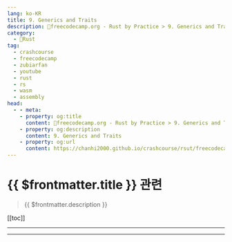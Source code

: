 ```yaml
---
lang: ko-KR
title: 9. Generics and Traits
description: 🦀freecodecamp.org - Rust by Practice > 9. Generics and Traits
category: 
  - 🦀Rust
tag: 
  - crashcourse
  - freecodecamp
  - zubiarfan
  - youtube
  - rust
  - rs
  - wasm
  - assembly
head:
  - - meta:
    - property: og:title
      content: 🦀freecodecamp.org - Rust by Practice > 9. Generics and Traits
    - property: og:description
      content: 9. Generics and Traits
    - property: og:url
      content: https://chanhi2000.github.io/crashcourse/rsut/freecodecamp-rust-by-practice/09.html
---
```


# {{ $frontmatter.title }} 관련

> {{ $frontmatter.description }}

[[toc]]

---

---

<TagLinks />